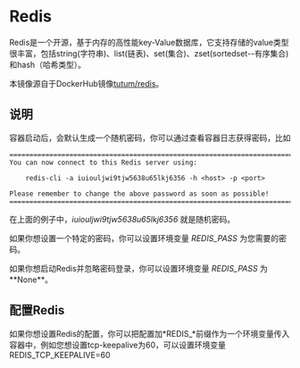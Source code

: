 # Redis

Redis是一个开源，基于内存的高性能key-Value数据库，它支持存储的value类型很丰富，包括string(字符串)、list(链表)、set(集合)、zset(sortedset--有序集合)和hash（哈希类型）。

本镜像源自于DockerHub镜像[tutum/redis](https://registry.hub.docker.com/u/tutum/redis/)。


## 说明

容器启动后，会默认生成一个随机密码，你可以通过查看容器日志获得密码，比如


	========================================================================
	You can now connect to this Redis server using:

	    redis-cli -a iuiouljwi9tjw5638u65lkj6356 -h <host> -p <port>

	Please remember to change the above password as soon as possible!
	========================================================================

在上面的例子中，*iuiouljwi9tjw5638u65lkj6356* 就是随机密码。

如果你想设置一个特定的密码，你可以设置环境变量 *REDIS_PASS* 为您需要的密码。

如果你想启动Redis并忽略密码登录，你可以设置环境变量 *REDIS_PASS* 为 \*\*None\*\*。

## 配置Redis

如果你想设置Redis的配置，你可以把配置加*REDIS_*前缀作为一个环境变量传入容器中，例如您想设置tcp-keepalive为60，可以设置环境变量REDIS_TCP_KEEPALIVE=60

